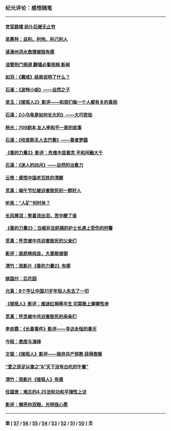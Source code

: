 ### 纪元评论：感悟随笔
---
#### [党官跳楼 前仆后继无止穷](../../pages/nsc1035/n14058175.md?08260330) 
#### [吴惠林：自利、利他、利己利人](../../pages/nsc1035/n14052459.md?08260330) 
#### [读涿州洪水救搜被阻有感](../../pages/nsc1035/n14049641.md?08260330) 
#### [油管热门频道 翻墙必看视频 新闻](ok?08260330)
#### [如羽：《魔戒》结局说明了什么？](../../pages/nsc1035/n14048860.md?08260330) 
#### [石溪：《波特小姐》——自然之子](../../pages/nsc1035/n14048291.md?08260330) 
#### [吴玉：《接班人2》影评——和我们每一个人都有关的真相](../../pages/nsc1035/n14041114.md?08260330) 
#### [石溪：《小乌龟是如何长大的》——大巧若拙](../../pages/nsc1035/n14037479.md?08260330) 
#### [杨光：709剧本 友人李和平一家的故事](../../pages/nsc1035/n14032047.md?08260330) 
#### [石溪：《哈里斯夫人去巴黎》——善者梦圆](../../pages/nsc1035/n14031778.md?08260330) 
#### [《善的力量2》影评：危难中显善念 平和间融大千](../../pages/nsc1035/n14028390.md?08260330) 
#### [石溪：《迷人的四月》——自然的治愈力](../../pages/nsc1035/n14027049.md?08260330) 
#### [云卷：感悟中国老百姓的清醒](../../pages/nsc1035/n14025152.md?08260330) 
#### [觅真：端午节忆被迫害致死的一群好人](../../pages/nsc1035/n14020985.md?08260330) 
#### [听泉：“人矿”何时休？](../../pages/nsc1035/n14016609.md?08260330) 
#### [长风拂泪：笑着流出泪，苦中醒了谁](../../pages/nsc1035/n14016469.md?08260330) 
#### [《善的力量2》：当被非法抓捕的护士长遇上受伤的刑警](../../pages/nsc1035/n14015561.md?08260330) 
#### [觅真：怀念被中共迫害致死的父亲们](../../pages/nsc1035/n14014258.md?08260330) 
#### [影评：慈悲唤纯良，大善能熔钢](../../pages/nsc1035/n14010867.md?08260330) 
#### [清竹：观影片《善的力量2》有感](../../pages/nsc1035/n14010015.md?08260330) 
#### [姚国付：后花园](../../pages/nsc1035/n14005301.md?08260330) 
#### [允真：8个字让中国31岁年轻人失去了一切](../../pages/nsc1035/n13999093.md?08260330) 
#### [《接班人》影评：痴迷红祸等半生 切莫赔上卿卿性命](../../pages/nsc1035/n13998676.md?08260330) 
#### [觅真：怀念被中共迫害致死的母亲们](../../pages/nsc1035/n13997271.md?08260330) 
#### [李彦霖：《长春事件》影评——寻访永恒的春天](../../pages/nsc1035/n13995112.md?08260330) 
#### [今昭：救度与演绎](../../pages/nsc1035/n13992670.md?08260330) 
#### [文韬：《接班人》影评——抛弃共产邪教 获得救赎](../../pages/nsc1035/n13990160.md?08260330) 
#### [“爱之适足以害之”&“天下没有白吃的午餐”](../../pages/nsc1035/n13988391.md?08260330) 
#### [清竹：观影片《接班人》有感](../../pages/nsc1035/n13983561.md?08260330) 
#### [任国贤：难忘的4.25法轮功和平理性上访](../../pages/nsc1035/n13983482.md?08260330) 
#### [影评：擦亮你双眼，光明我心愿](../../pages/nsc1035/n13982333.md?08260330) 

---
#### 第 [ [57](./57.md?08260330) / [56](./56.md?08260330) / [55](./55.md?08260330) / [54](./54.md?08260330) / [53](./53.md?08260330) / [52](./52.md?08260330) / [51](./51.md?08260330) / [50](./50.md?08260330) ] 页

